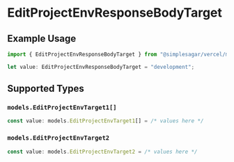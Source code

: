# EditProjectEnvResponseBodyTarget

## Example Usage

```typescript
import { EditProjectEnvResponseBodyTarget } from "@simplesagar/vercel/models/editprojectenvop.js";

let value: EditProjectEnvResponseBodyTarget = "development";
```

## Supported Types

### `models.EditProjectEnvTarget1[]`

```typescript
const value: models.EditProjectEnvTarget1[] = /* values here */
```

### `models.EditProjectEnvTarget2`

```typescript
const value: models.EditProjectEnvTarget2 = /* values here */
```

